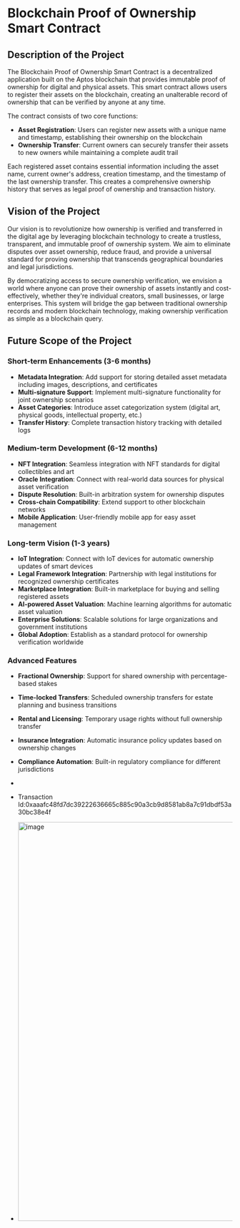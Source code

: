 # Blockchain Proof of Ownership Smart Contract

## Description of the Project

The Blockchain Proof of Ownership Smart Contract is a decentralized application built on the Aptos blockchain that provides immutable proof of ownership for digital and physical assets. This smart contract allows users to register their assets on the blockchain, creating an unalterable record of ownership that can be verified by anyone at any time.

The contract consists of two core functions:
- **Asset Registration**: Users can register new assets with a unique name and timestamp, establishing their ownership on the blockchain
- **Ownership Transfer**: Current owners can securely transfer their assets to new owners while maintaining a complete audit trail

Each registered asset contains essential information including the asset name, current owner's address, creation timestamp, and the timestamp of the last ownership transfer. This creates a comprehensive ownership history that serves as legal proof of ownership and transaction history.

## Vision of the Project

Our vision is to revolutionize how ownership is verified and transferred in the digital age by leveraging blockchain technology to create a trustless, transparent, and immutable proof of ownership system. We aim to eliminate disputes over asset ownership, reduce fraud, and provide a universal standard for proving ownership that transcends geographical boundaries and legal jurisdictions.

By democratizing access to secure ownership verification, we envision a world where anyone can prove their ownership of assets instantly and cost-effectively, whether they're individual creators, small businesses, or large enterprises. This system will bridge the gap between traditional ownership records and modern blockchain technology, making ownership verification as simple as a blockchain query.

## Future Scope of the Project

### Short-term Enhancements (3-6 months)
- **Metadata Integration**: Add support for storing detailed asset metadata including images, descriptions, and certificates
- **Multi-signature Support**: Implement multi-signature functionality for joint ownership scenarios
- **Asset Categories**: Introduce asset categorization system (digital art, physical goods, intellectual property, etc.)
- **Transfer History**: Complete transaction history tracking with detailed logs

### Medium-term Development (6-12 months)
- **NFT Integration**: Seamless integration with NFT standards for digital collectibles and art
- **Oracle Integration**: Connect with real-world data sources for physical asset verification
- **Dispute Resolution**: Built-in arbitration system for ownership disputes
- **Cross-chain Compatibility**: Extend support to other blockchain networks
- **Mobile Application**: User-friendly mobile app for easy asset management

### Long-term Vision (1-3 years)
- **IoT Integration**: Connect with IoT devices for automatic ownership updates of smart devices
- **Legal Framework Integration**: Partnership with legal institutions for recognized ownership certificates
- **Marketplace Integration**: Built-in marketplace for buying and selling registered assets
- **AI-powered Asset Valuation**: Machine learning algorithms for automatic asset valuation
- **Enterprise Solutions**: Scalable solutions for large organizations and government institutions
- **Global Adoption**: Establish as a standard protocol for ownership verification worldwide

### Advanced Features
- **Fractional Ownership**: Support for shared ownership with percentage-based stakes
- **Time-locked Transfers**: Scheduled ownership transfers for estate planning and business transitions
- **Rental and Licensing**: Temporary usage rights without full ownership transfer
- **Insurance Integration**: Automatic insurance policy updates based on ownership changes
- **Compliance Automation**: Built-in regulatory compliance for different jurisdictions
- 
- Transaction Id:0xaaafc48fd7dc39222636665c885c90a3cb9d8581ab8a7c91dbdf53a30bc38e4f

- <img width="1854" height="894" alt="image" src="https://github.com/user-attachments/assets/6b134b21-a7c8-4e97-b4a8-00fa47073ce4" />
